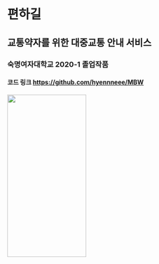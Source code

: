 # 편하길
## 교통약자를 위한 대중교통 안내 서비스
### 숙명여자대학교 2020-1 졸업작품
#### 코드 링크 https://github.com/hyennneee/MBW
<img src="https://user-images.githubusercontent.com/37061717/109257396-68b49200-783b-11eb-89c0-4592604f2c28.jpg" width="180" height="370">
